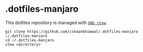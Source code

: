 # .dotfiles-manjaro

This dotfiles repository is managed with [`GNU stow`](https://www.gnu.org/software/stow/):

```
git clone https://github.com/ishaanbhimwal/.dotfiles-manjaro ~/.dotfiles-manjaro
cd ~/.dotfiles-manjaro
stow <directory>
```
